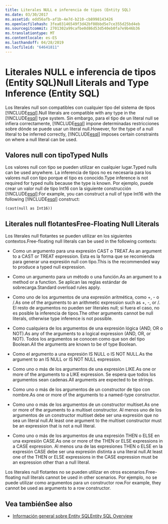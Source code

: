 ```yaml
---
title: Literales NULL e inferencia de tipos (Entity SQL)
ms.date: 03/30/2017
ms.assetid: edd56afb-af1b-4e7d-b210-cb8998143426
ms.openlocfilehash: 3fea03146549f3d42bf08bbd5e7ce355d25bd4eb
ms.sourcegitcommit: 2701302a99cafbe0d86d53d540eb0fa7e9b46b36
ms.translationtype: MT
ms.contentlocale: es-ES
ms.lasthandoff: 04/28/2019
ms.locfileid: "64641811"
---
```

# <a name="null-literals-and-type-inference-entity-sql"></a><span data-ttu-id="d2958-102">Literales NULL e inferencia de tipos (Entity SQL)</span><span class="sxs-lookup"><span data-stu-id="d2958-102">Null Literals and Type Inference (Entity SQL)</span></span>
<span data-ttu-id="d2958-103">Los literales null son compatibles con cualquier tipo del sistema de tipos [!INCLUDE[esql](../../../../../../includes/esql-md.md)].</span><span class="sxs-lookup"><span data-stu-id="d2958-103">Null literals are compatible with any type in the [!INCLUDE[esql](../../../../../../includes/esql-md.md)] type system.</span></span> <span data-ttu-id="d2958-104">Sin embargo, para el tipo de un literal null se infiera correctamente, [!INCLUDE[esql](../../../../../../includes/esql-md.md)] impone determinadas restricciones sobre dónde se puede usar un literal null.</span><span class="sxs-lookup"><span data-stu-id="d2958-104">However, for the type of a null literal to be inferred correctly, [!INCLUDE[esql](../../../../../../includes/esql-md.md)] imposes certain constraints on where a null literal can be used.</span></span>  
  
## <a name="typed-nulls"></a><span data-ttu-id="d2958-105">Valores null con tipo</span><span class="sxs-lookup"><span data-stu-id="d2958-105">Typed Nulls</span></span>  
 <span data-ttu-id="d2958-106">Los valores null con tipo se pueden utilizar en cualquier lugar.</span><span class="sxs-lookup"><span data-stu-id="d2958-106">Typed nulls can be used anywhere.</span></span> <span data-ttu-id="d2958-107">La inferencia de tipos no es necesaria para los valores null con tipo porque el tipo es conocido.</span><span class="sxs-lookup"><span data-stu-id="d2958-107">Type inference is not required for typed nulls because the type is known.</span></span> <span data-ttu-id="d2958-108">Por ejemplo, puede crear un valor null de tipo Int16 con la siguiente construcción [!INCLUDE[esql](../../../../../../includes/esql-md.md)]:</span><span class="sxs-lookup"><span data-stu-id="d2958-108">For example, you can construct a null of type Int16 with the following [!INCLUDE[esql](../../../../../../includes/esql-md.md)] construct:</span></span>  
  
 `(cast(null as Int16))`  
  
## <a name="free-floating-null-literals"></a><span data-ttu-id="d2958-109">Literales null flotantes</span><span class="sxs-lookup"><span data-stu-id="d2958-109">Free-Floating Null Literals</span></span>  
 <span data-ttu-id="d2958-110">Los literales null flotantes se pueden utilizar en los siguientes contextos.</span><span class="sxs-lookup"><span data-stu-id="d2958-110">Free-floating null literals can be used in the following contexts:</span></span>  
  
- <span data-ttu-id="d2958-111">Como un argumento para una expresión CAST o TREAT.</span><span class="sxs-lookup"><span data-stu-id="d2958-111">As an argument to a CAST or TREAT expression.</span></span> <span data-ttu-id="d2958-112">Esta es la forma que se recomienda para generar una expresión null con tipo.</span><span class="sxs-lookup"><span data-stu-id="d2958-112">This is the recommended way to produce a typed null expression.</span></span>  
  
- <span data-ttu-id="d2958-113">Como un argumento para un método o una función.</span><span class="sxs-lookup"><span data-stu-id="d2958-113">As an argument to a method or a function.</span></span> <span data-ttu-id="d2958-114">Se aplican las reglas estándar de sobrecarga.</span><span class="sxs-lookup"><span data-stu-id="d2958-114">Standard overload rules apply.</span></span>  
  
- <span data-ttu-id="d2958-115">Como uno de los argumentos de una expresión aritmética, como +, - o /.</span><span class="sxs-lookup"><span data-stu-id="d2958-115">As one of the arguments to an arithmetic expression such as +, -, or /.</span></span> <span data-ttu-id="d2958-116">El resto de argumentos no pueden ser literales null; si fuera el caso, no es posible la inferencia de tipos.</span><span class="sxs-lookup"><span data-stu-id="d2958-116">The other arguments cannot be null literals, otherwise type inference is not possible.</span></span>  
  
- <span data-ttu-id="d2958-117">Como cualquiera de los argumentos de una expresión lógica (AND, OR o NOT).</span><span class="sxs-lookup"><span data-stu-id="d2958-117">As any of the arguments to a logical expression (AND, OR, or NOT).</span></span> <span data-ttu-id="d2958-118">Todos los argumentos se conocen como que son del tipo Boolean.</span><span class="sxs-lookup"><span data-stu-id="d2958-118">All the arguments are known to be of type Boolean.</span></span>  
  
- <span data-ttu-id="d2958-119">Como el argumento a una expresión IS NULL o IS NOT NULL.</span><span class="sxs-lookup"><span data-stu-id="d2958-119">As the argument to an IS NULL or IS NOT NULL expression.</span></span>  
  
- <span data-ttu-id="d2958-120">Como uno o más de los argumentos de una expresión LIKE.</span><span class="sxs-lookup"><span data-stu-id="d2958-120">As one or more of the arguments to a LIKE expression.</span></span> <span data-ttu-id="d2958-121">Se espera que todos los argumentos sean cadenas.</span><span class="sxs-lookup"><span data-stu-id="d2958-121">All arguments are expected to be strings.</span></span>  
  
- <span data-ttu-id="d2958-122">Como uno o más de los argumentos de un constructor de tipo con nombre.</span><span class="sxs-lookup"><span data-stu-id="d2958-122">As one or more of the arguments to a named-type constructor.</span></span>  
  
- <span data-ttu-id="d2958-123">Como uno o más de los argumentos de un constructor multiset.</span><span class="sxs-lookup"><span data-stu-id="d2958-123">As one or more of the arguments to a multiset constructor.</span></span> <span data-ttu-id="d2958-124">Al menos uno de los argumentos de un constructor multiset debe ser una expresión que no sea un literal null.</span><span class="sxs-lookup"><span data-stu-id="d2958-124">At least one argument to the multiset constructor must be an expression that is not a null literal.</span></span>  
  
- <span data-ttu-id="d2958-125">Como uno o más de los argumentos de una expresión THEN o ELSE en una expresión CASE.</span><span class="sxs-lookup"><span data-stu-id="d2958-125">As one or more of the THEN or ELSE expressions in a CASE expression.</span></span> <span data-ttu-id="d2958-126">Al menos una de las expresiones THEN o ELSE en la expresión CASE debe ser una expresión distinta a una literal null.</span><span class="sxs-lookup"><span data-stu-id="d2958-126">At least one of the THEN or ELSE expressions in the CASE expression must be an expression other than a null literal.</span></span>  
  
 <span data-ttu-id="d2958-127">Los literales null flotantes no se pueden utilizar en otros escenarios.</span><span class="sxs-lookup"><span data-stu-id="d2958-127">Free-floating null literals cannot be used in other scenarios.</span></span> <span data-ttu-id="d2958-128">Por ejemplo, no se puede utilizar como argumentos para un constructor row.</span><span class="sxs-lookup"><span data-stu-id="d2958-128">For example,  they cannot be used as arguments to a row constructor.</span></span>  
  
## <a name="see-also"></a><span data-ttu-id="d2958-129">Vea también</span><span class="sxs-lookup"><span data-stu-id="d2958-129">See also</span></span>

- [<span data-ttu-id="d2958-130">Información general sobre Entity SQL</span><span class="sxs-lookup"><span data-stu-id="d2958-130">Entity SQL Overview</span></span>](../../../../../../docs/framework/data/adonet/ef/language-reference/entity-sql-overview.md)
